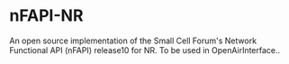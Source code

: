 # nFAPI-NR
An open source implementation of the Small Cell Forum's Network Functional API (nFAPI) release10 for NR. To be used in OpenAirInterface..

